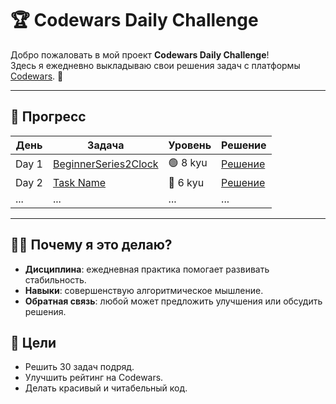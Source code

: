 # 🏆 Codewars Daily Challenge

Добро пожаловать в мой проект **Codewars Daily Challenge**!  
Здесь я ежедневно выкладываю свои решения задач с платформы [Codewars](https://www.codewars.com). 🚀

---

## 📅 Прогресс

| День   | Задача | Уровень  | Решение |
|--------|--------|----------|---------|
| Day 1  | [BeginnerSeries2Clock](#) | 🟢 8 kyu | [Решение](https://github.com/TadoHopsky/Codewars-tasks/blob/master/BeginnerSeries2Clock.java](https://github.com/TadoHopsky/Codewars-tasks/blob/master/tasks/day1/BeginnerSeries2Clock.java)) |
| Day 2  | [Task Name](#) | 🔵 6 kyu | [Решение](./day2/solution.java) |
| ...    | ...    | ...      | ...     |

---
## 🧑‍💻 Почему я это делаю?

- **Дисциплина**: ежедневная практика помогает развивать стабильность.
- **Навыки**: совершенствую алгоритмическое мышление.
- **Обратная связь**: любой может предложить улучшения или обсудить решения.

## 🌟 Цели
- Решить 30 задач подряд.
- Улучшить рейтинг на Codewars.
- Делать красивый и читабельный код.

